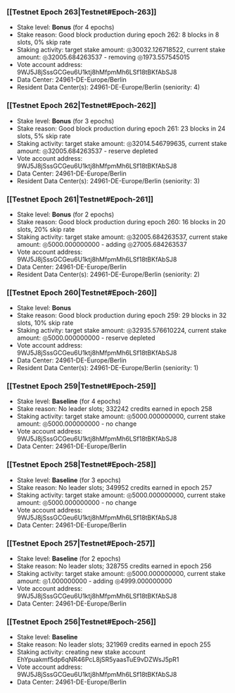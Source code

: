 ### [[Testnet Epoch 263|Testnet#Epoch-263]]
* Stake level: **Bonus** (for 4 epochs)
* Stake reason: Good block production during epoch 262: 8 blocks in 8 slots, 0% skip rate
* Staking activity: target stake amount: ◎30032.126718522, current stake amount: ◎32005.684263537 - removing ◎1973.557545015
* Vote account address: 9WJ5J8jSssGCGeu6U1ktj8hMfpmMh6LSf18tBKfAbSJ8
* Data Center: 24961-DE-Europe/Berlin
* Resident Data Center(s): 24961-DE-Europe/Berlin (seniority: 4)
### [[Testnet Epoch 262|Testnet#Epoch-262]]
* Stake level: **Bonus** (for 3 epochs)
* Stake reason: Good block production during epoch 261: 23 blocks in 24 slots, 5% skip rate
* Staking activity: target stake amount: ◎32014.546799635, current stake amount: ◎32005.684263537 - reserve depleted
* Vote account address: 9WJ5J8jSssGCGeu6U1ktj8hMfpmMh6LSf18tBKfAbSJ8
* Data Center: 24961-DE-Europe/Berlin
* Resident Data Center(s): 24961-DE-Europe/Berlin (seniority: 3)
### [[Testnet Epoch 261|Testnet#Epoch-261]]
* Stake level: **Bonus** (for 2 epochs)
* Stake reason: Good block production during epoch 260: 16 blocks in 20 slots, 20% skip rate
* Staking activity: target stake amount: ◎32005.684263537, current stake amount: ◎5000.000000000 - adding ◎27005.684263537
* Vote account address: 9WJ5J8jSssGCGeu6U1ktj8hMfpmMh6LSf18tBKfAbSJ8
* Data Center: 24961-DE-Europe/Berlin
* Resident Data Center(s): 24961-DE-Europe/Berlin (seniority: 2)
### [[Testnet Epoch 260|Testnet#Epoch-260]]
* Stake level: **Bonus**
* Stake reason: Good block production during epoch 259: 29 blocks in 32 slots, 10% skip rate
* Staking activity: target stake amount: ◎32935.576610224, current stake amount: ◎5000.000000000 - reserve depleted
* Vote account address: 9WJ5J8jSssGCGeu6U1ktj8hMfpmMh6LSf18tBKfAbSJ8
* Data Center: 24961-DE-Europe/Berlin
* Resident Data Center(s): 24961-DE-Europe/Berlin (seniority: 1)
### [[Testnet Epoch 259|Testnet#Epoch-259]]
* Stake level: **Baseline** (for 4 epochs)
* Stake reason: No leader slots; 332242 credits earned in epoch 258
* Staking activity: target stake amount: ◎5000.000000000, current stake amount: ◎5000.000000000 - no change
* Vote account address: 9WJ5J8jSssGCGeu6U1ktj8hMfpmMh6LSf18tBKfAbSJ8
* Data Center: 24961-DE-Europe/Berlin
### [[Testnet Epoch 258|Testnet#Epoch-258]]
* Stake level: **Baseline** (for 3 epochs)
* Stake reason: No leader slots; 349952 credits earned in epoch 257
* Staking activity: target stake amount: ◎5000.000000000, current stake amount: ◎5000.000000000 - no change
* Vote account address: 9WJ5J8jSssGCGeu6U1ktj8hMfpmMh6LSf18tBKfAbSJ8
* Data Center: 24961-DE-Europe/Berlin
### [[Testnet Epoch 257|Testnet#Epoch-257]]
* Stake level: **Baseline** (for 2 epochs)
* Stake reason: No leader slots; 328755 credits earned in epoch 256
* Staking activity: target stake amount: ◎5000.000000000, current stake amount: ◎1.000000000 - adding ◎4999.000000000
* Vote account address: 9WJ5J8jSssGCGeu6U1ktj8hMfpmMh6LSf18tBKfAbSJ8
* Data Center: 24961-DE-Europe/Berlin
### [[Testnet Epoch 256|Testnet#Epoch-256]]
* Stake level: **Baseline**
* Stake reason: No leader slots; 321969 credits earned in epoch 255
* Staking activity: creating new stake account EhYpuakmf5dp6qNR46PcL8jSR5yaasTuE9vDZWsJ5pR1
* Vote account address: 9WJ5J8jSssGCGeu6U1ktj8hMfpmMh6LSf18tBKfAbSJ8
* Data Center: 24961-DE-Europe/Berlin